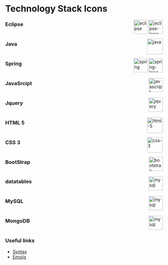 # Technology Stack Icons

<img src="https://github.com/GerardPuigl/TechnologyStackIcons/blob/main/Logos/eclipse-long.svg" alt="eclipse-long" align="right" height="45px"></img>
<img src="https://github.com/GerardPuigl/TechnologyStackIcons/blob/main/Logos/eclipse.svg" alt="eclipse" align="right" height="45px"></img>

### Eclipse<br><br>


<img src="https://github.com/GerardPuigl/TechnologyStackIcons/blob/main/Logos/java.svg" alt="java" align="right" height="50px"></img>

### Java<br><br>


<img src="https://github.com/GerardPuigl/TechnologyStackIcons/blob/main/Logos/spring-long.svg" alt="spring-long" align="right" height="45px"></img>
<img src="https://github.com/GerardPuigl/TechnologyStackIcons/blob/main/Logos/spring.svg" alt="spring" align="right" height="45px"></img>

### Spring<br><br>



<img src="https://github.com/GerardPuigl/TechnologyStackIcons/blob/main/Logos/javascript.svg" alt="javascript" align="right" height="45px"></img>

### JavaSrcipt<br><br>


<img src="https://github.com/GerardPuigl/TechnologyStackIcons/blob/main/Logos/jquery.svg" alt="jquery" align="right" height="45px"></img>

### Jquery<br><br>

<img src="https://github.com/GerardPuigl/TechnologyStackIcons/blob/main/Logos/html-5.svg" alt="html-5" align="right" height="50px"></img>

### HTML 5<br><br>


<img src="https://github.com/GerardPuigl/TechnologyStackIcons/blob/main/Logos/css-3.svg" alt="css-3" align="right" height="50px"></img>

### CSS 3<br><br>


<img src="https://github.com/GerardPuigl/TechnologyStackIcons/blob/main/Logos/bootstrap.svg" alt="bootstrap" align="right" height="45px">

### BootStrap<br><br>


<img src="https://github.com/GerardPuigl/TechnologyStackIcons/blob/main/Logos/datatables.png" alt="mysql" align="right" height="45px"></img>

### datatables<br><br>


<img src="https://github.com/GerardPuigl/TechnologyStackIcons/blob/main/Logos/mysql.svg" alt="mysql" align="right" height="45px"></img>

### MySQL<br><br>


<img src="https://github.com/GerardPuigl/TechnologyStackIcons/blob/main/Logos/mongodb.svg" alt="mysql" align="right" height="45px"></img>

### MongoDB<br><br>


### Useful links
* <a href="https://github.com/tchapi/markdown-cheatsheet"> Syntax</a>
* <a href="https://gist.github.com/rxaviers/7360908"> Emojis</a>

